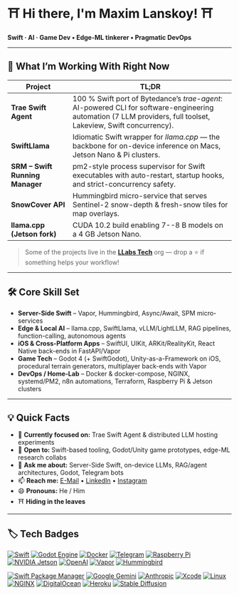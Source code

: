 # ⛩️ Hi there, I'm Maxim Lanskoy! ⛩️  
**Swift · AI · Game Dev • Edge-ML tinkerer • Pragmatic DevOps**

---

## 🚀 What I’m Working With Right Now
| Project | TL;DR |
| ------- | ----- |
| **Trae Swift Agent** | 100 % Swift port of Bytedance’s *trae-agent*: AI-powered CLI for software-engineering automation (7 LLM providers, full toolset, Lakeview, Swift concurrency). |
| **SwiftLlama** | Idiomatic Swift wrapper for *llama.cpp* — the backbone for on-device inference on Macs, Jetson Nano & Pi clusters. |
| **SRM – Swift Running Manager** | pm2-style process supervisor for Swift executables with auto-restart, startup hooks, and strict-concurrency safety. |
| **SnowCover API** | Hummingbird micro-service that serves Sentinel-2 snow-depth & fresh-snow tiles for map overlays. |
| **llama.cpp (Jetson fork)** | CUDA 10.2 build enabling 7--8 B models on a 4 GB Jetson Nano. |

> Some of the projects live in the **[LLabs Tech](https://github.com/LLabs-Tech)** org — drop a ⭐ if something helps your workflow!

---

## 🛠 Core Skill Set

- **Server-Side Swift** – Vapor, Hummingbird, Async/Await, SPM micro-services  
- **Edge & Local AI** – llama.cpp, SwiftLlama, vLLM/LightLLM, RAG pipelines, function-calling, autonomous agents  
- **iOS & Cross-Platform Apps** – SwiftUI, UIKit, ARKit/RealityKit, React Native back-ends in FastAPI/Vapor  
- **Game Tech** – Godot 4 (+ SwiftGodot), Unity-as-a-Framework on iOS, procedural terrain generators, multiplayer back-ends with Vapor  
- **DevOps / Home-Lab** – Docker & docker-compose, NGINX, systemd/PM2, n8n automations, Terraform, Raspberry Pi & Jetson clusters  

---

## 💡 Quick Facts

- 🔭 **Currently focused on:** Trae Swift Agent & distributed LLM hosting experiments  
- 👯 **Open to:** Swift-based tooling, Godot/Unity game prototypes, edge-ML research collabs  
- 💬 **Ask me about:** Server-Side Swift, on-device LLMs, RAG/agent architectures, Godot, Telegram bots  
- 📫 **Reach me:** [E-Mail](mailto:maximlanskoy@icloud.com) • [LinkedIn](https://ua.linkedin.com/in/maxim-lanskoy) • [Instagram](https://www.instagram.com/karl_lanskoy/)  
- 😄 **Pronouns:** He / Him  
- ⛩️ **Hiding in the leaves**

---

## 🏷 Tech Badges

[![Swift](https://img.shields.io/badge/Swift-f05138?style=flat-square&logo=swift&logoColor=white)](https://swift.org/)
[![Godot Engine](https://img.shields.io/badge/Godot-478cbf?style=flat-square&logo=godot-engine&logoColor=white)](https://godotengine.org/)
[![Docker](https://img.shields.io/badge/Docker-0db7ed?style=flat-square&logo=docker&logoColor=white)](https://www.docker.com/)
[![Telegram](https://img.shields.io/badge/Telegram-2CA5E0?style=flat-square&logo=telegram&logoColor=white)](https://telegram.org/)
[![Raspberry Pi](https://img.shields.io/badge/Raspberry_Pi-c51a4a?style=flat-square&logo=raspberry-pi&logoColor=white)](https://www.raspberrypi.com/)
[![NVIDIA Jetson](https://img.shields.io/badge/Jetson-76b900?style=flat-square&logo=nvidia&logoColor=white)](https://developer.nvidia.com/embedded/jetson)
[![OpenAI](https://img.shields.io/badge/OpenAI-412991?style=flat-square&logo=openai&logoColor=white)](https://openai.com/)
[![Vapor](https://img.shields.io/badge/Vapor-0d0d0d?style=flat-square&logo=vapor&logoColor=white)](https://vapor.codes/)
[![Hummingbird](https://img.shields.io/badge/Hummingbird-0d0d0d?style=flat-square)](https://github.com/hummingbird-project/hummingbird)

[![Swift Package Manager](https://img.shields.io/badge/SPM-f05138?style=flat-square&logo=swift&logoColor=white)](https://swift.org/package-manager/)
[![Google Gemini](https://img.shields.io/badge/Gemini-4285f4?style=flat-square&logo=google&logoColor=white)](https://ai.google.dev/)
[![Anthropic](https://img.shields.io/badge/Anthropic-0d0d0d?style=flat-square)](https://www.anthropic.com/)
[![Xcode](https://img.shields.io/badge/Xcode-0d0d0d?style=flat-square&logo=xcode&logoColor=white)](https://developer.apple.com/xcode/)
[![Linux](https://img.shields.io/badge/Linux-000000?style=flat-square&logo=linux&logoColor=white)](https://www.linux.org/)
[![NGINX](https://img.shields.io/badge/NGINX-0d0d0d?style=flat-square&logo=nginx&logoColor=white)](https://nginx.org/)
[![DigitalOcean](https://img.shields.io/badge/-DigitalOcean-black?style=flat-square&logo=digitalocean)](https://www.digitalocean.com/)
[![Heroku](https://img.shields.io/badge/-Heroku-black?style=flat-square&logo=heroku)](https://www.heroku.com/)
[![Stable Diffusion](https://img.shields.io/badge/-Stable%20Diffusion-black?style=flat-square)](https://stability.ai/)
